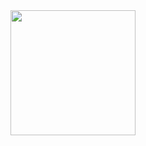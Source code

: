 <div id="header" align="center">
  <img src="https://media.giphy.com/media/l1Et7Qw1XjvunS0Io/giphy.gif" width="200"/>
</div>

